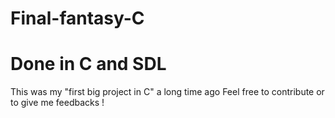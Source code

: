 # Final-fantasy-C
# Done in C and SDL 
This was my "first big project in C" a long time ago
Feel free to contribute or to give me feedbacks !
